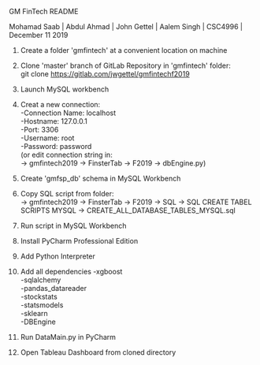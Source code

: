 GM FinTech
README

Mohamad Saab | Abdul Ahmad | John Gettel | Aalem Singh  | CSC4996 | December 11 2019


1. Create a folder 'gmfintech' at a convenient location on machine

2. Clone 'master' branch of GitLab Repository in 'gmfintech' folder:  
	git clone https://gitlab.com/jwgettel/gmfintechf2019

3. Launch MySQL workbench

4. Creat a new connection:  
	-Connection Name: localhost  
	-Hostname: 127.0.0.1    
	-Port: 3306  
	-Username: root  
	-Password: password  
	(or edit connection string in:  
	-> gmfintech2019 -> FinsterTab -> F2019 -> dbEngine.py)

5. Create 'gmfsp_db' schema in MySQL Workbench

6. Copy SQL script from folder:  
	-> gmfintech2019 -> FinsterTab -> F2019 -> SQL -> SQL CREATE TABEL SCRIPTS MYSQL -> CREATE_ALL_DATABASE_TABLES_MYSQL.sql  
	
7.	Run script in MySQL Workbench					

8. Install PyCharm Professional Edition

9. Add Python Interpreter

10. Add all dependencies
	-xgboost  
	-sqlalchemy  
	-pandas_datareader  
	-stockstats  
	-statsmodels  
	-sklearn  
	-DBEngine

11. Run DataMain.py in PyCharm

12. Open Tableau Dashboard from cloned directory
